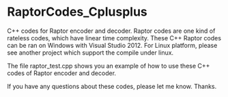 # RaptorCodes_Cplusplus
C++ codes for Raptor encoder and  decoder. Raptor codes are one kind of rateless codes, which have linear time complexity.
These C++ Raptor codes can be ran on Windows with Visual Studio 2012. For Linux platform, please see another project which support the compile under linux.

The file raptor_test.cpp shows you an example of how to use these C++ codes of Raptor encoder and decoder.

If you have any questions about these codes, please let me know. Thanks.
